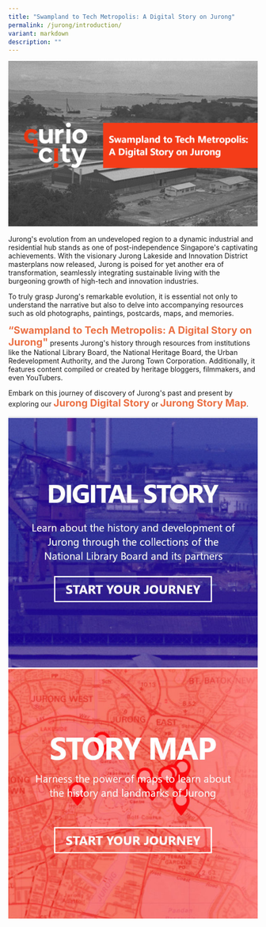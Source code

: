 ```yaml
---
title: "Swampland to Tech Metropolis: A Digital Story on Jurong"
permalink: /jurong/introduction/
variant: markdown
description: ""
---
```

![Jurong Digital Story Banner](/images/Jurongdigital/jurong_dgstory_cover_1.jpg)

Jurong's evolution from an undeveloped region to a dynamic industrial and residential hub stands as one of post-independence Singapore's captivating achievements. With the visionary Jurong Lakeside and Innovation District masterplans now released, Jurong is poised for yet another era of transformation, seamlessly integrating sustainable living with the burgeoning growth of high-tech and innovation industries.

To truly grasp Jurong's remarkable evolution, it is essential not only to understand the narrative but also to delve into accompanying resources such as old photographs, paintings, postcards, maps, and memories.

<span style="font-weight: 700; font-size: 20px; font-style: normal; color:#eb7044">“Swampland to Tech Metropolis: A Digital Story on Jurong"</span> presents Jurong's history through resources from institutions like the National Library Board, the National Heritage Board, the Urban Redevelopment Authority, and the Jurong Town Corporation. Additionally, it features content compiled or created by heritage bloggers, filmmakers, and even YouTubers.

Embark on this journey of discovery of Jurong's past and present by exploring our <span style="font-weight: 700; font-size: 20px; font-style: normal; color:#eb7044">Jurong Digital Story</span> or <span style="font-weight: 700; font-size: 20px; font-style: normal; color:#eb7044">Jurong Story Map</span>.

<div class="container__line padding--lg">
    <div class="row">
        <div class="col is-12" style="padding: 2px 0; background-color: #efefef;">
        </div>
    </div>
</div>

<div>
	<div class="row is-multiline">
	    <div class="col is-half-desktop is-half-tablet">
<a href="/jurong/jurong-early-history/"><img src="/images/Jurongdigital/jurong_dg_icon_1.jpg" alt="image 2"></a>
	</div>
    <div class="col is-half-desktop is-half-tablet">
			<a href="https://go.gov.sg/29l0b1"><img src="/images/Jurongdigital/jurong_story_1map_icon_1.jpg" alt="image 4"></a>
</div>
	</div> 
	</div>